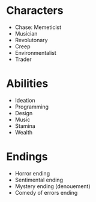# Characters

* Chase: Memeticist
* Musician
* Revolutonary
* Creep
* Environmentalist
* Trader

# Abilities

* Ideation
* Programming
* Design
* Music
* Stamina
* Wealth

# Endings

* Horror ending
* Sentimental ending
* Mystery ending (denouement)
* Comedy of errors ending

